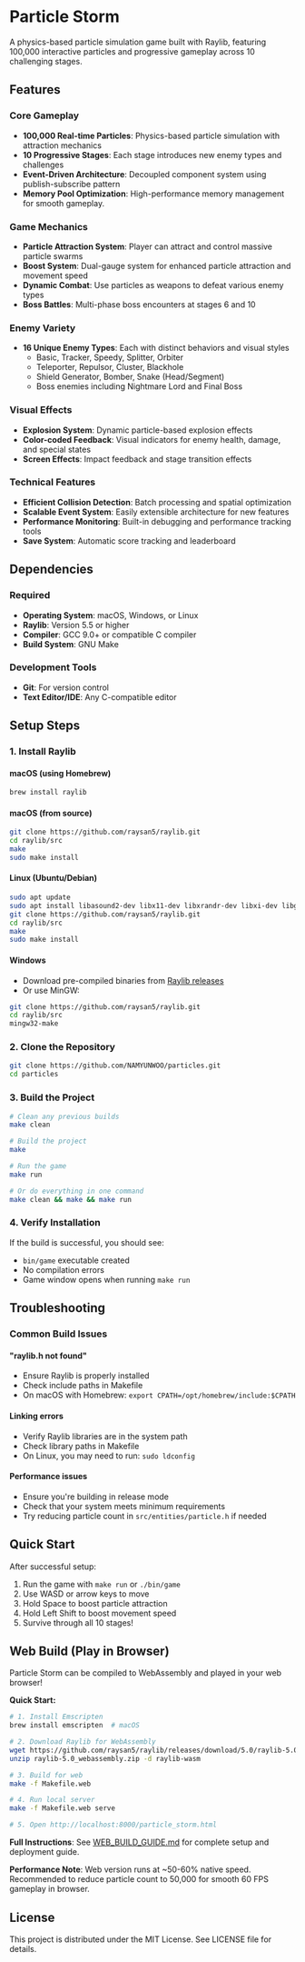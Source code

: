 # Particle Storm

A physics-based particle simulation game built with Raylib, featuring 100,000 interactive particles and progressive gameplay across 10 challenging stages.

## Features

### Core Gameplay
- **100,000 Real-time Particles**: Physics-based particle simulation with attraction mechanics
- **10 Progressive Stages**: Each stage introduces new enemy types and challenges
- **Event-Driven Architecture**: Decoupled component system using publish-subscribe pattern
- **Memory Pool Optimization**: High-performance memory management for smooth gameplay.

### Game Mechanics
- **Particle Attraction System**: Player can attract and control massive particle swarms
- **Boost System**: Dual-gauge system for enhanced particle attraction and movement speed
- **Dynamic Combat**: Use particles as weapons to defeat various enemy types
- **Boss Battles**: Multi-phase boss encounters at stages 6 and 10

### Enemy Variety
- **16 Unique Enemy Types**: Each with distinct behaviors and visual styles
  - Basic, Tracker, Speedy, Splitter, Orbiter
  - Teleporter, Repulsor, Cluster, Blackhole
  - Shield Generator, Bomber, Snake (Head/Segment)
  - Boss enemies including Nightmare Lord and Final Boss

### Visual Effects
- **Explosion System**: Dynamic particle-based explosion effects
- **Color-coded Feedback**: Visual indicators for enemy health, damage, and special states
- **Screen Effects**: Impact feedback and stage transition effects

### Technical Features
- **Efficient Collision Detection**: Batch processing and spatial optimization
- **Scalable Event System**: Easily extensible architecture for new features
- **Performance Monitoring**: Built-in debugging and performance tracking tools
- **Save System**: Automatic score tracking and leaderboard

## Dependencies

### Required
- **Operating System**: macOS, Windows, or Linux
- **Raylib**: Version 5.5 or higher
- **Compiler**: GCC 9.0+ or compatible C compiler
- **Build System**: GNU Make

### Development Tools
- **Git**: For version control
- **Text Editor/IDE**: Any C-compatible editor

## Setup Steps

### 1. Install Raylib

#### macOS (using Homebrew)
```bash
brew install raylib
```

#### macOS (from source)
```bash
git clone https://github.com/raysan5/raylib.git
cd raylib/src
make
sudo make install
```

#### Linux (Ubuntu/Debian)
```bash
sudo apt update
sudo apt install libasound2-dev libx11-dev libxrandr-dev libxi-dev libgl1-mesa-dev libglu1-mesa-dev libxcursor-dev libxinerama-dev
git clone https://github.com/raysan5/raylib.git
cd raylib/src
make
sudo make install
```

#### Windows
- Download pre-compiled binaries from [Raylib releases](https://github.com/raysan5/raylib/releases)
- Or use MinGW:
```bash
git clone https://github.com/raysan5/raylib.git
cd raylib/src
mingw32-make
```

### 2. Clone the Repository
```bash
git clone https://github.com/NAMYUNWOO/particles.git
cd particles
```

### 3. Build the Project
```bash
# Clean any previous builds
make clean

# Build the project
make

# Run the game
make run

# Or do everything in one command
make clean && make && make run
```

### 4. Verify Installation
If the build is successful, you should see:
- `bin/game` executable created
- No compilation errors
- Game window opens when running `make run`

## Troubleshooting

### Common Build Issues

#### "raylib.h not found"
- Ensure Raylib is properly installed
- Check include paths in Makefile
- On macOS with Homebrew: `export CPATH=/opt/homebrew/include:$CPATH`

#### Linking errors
- Verify Raylib libraries are in the system path
- Check library paths in Makefile
- On Linux, you may need to run: `sudo ldconfig`

#### Performance issues
- Ensure you're building in release mode
- Check that your system meets minimum requirements
- Try reducing particle count in `src/entities/particle.h` if needed

## Quick Start

After successful setup:
1. Run the game with `make run` or `./bin/game`
2. Use WASD or arrow keys to move
3. Hold Space to boost particle attraction
4. Hold Left Shift to boost movement speed
5. Survive through all 10 stages!

## Web Build (Play in Browser)

Particle Storm can be compiled to WebAssembly and played in your web browser!

**Quick Start:**
```bash
# 1. Install Emscripten
brew install emscripten  # macOS

# 2. Download Raylib for WebAssembly
wget https://github.com/raysan5/raylib/releases/download/5.0/raylib-5.0_webassembly.zip
unzip raylib-5.0_webassembly.zip -d raylib-wasm

# 3. Build for web
make -f Makefile.web

# 4. Run local server
make -f Makefile.web serve

# 5. Open http://localhost:8000/particle_storm.html
```

**Full Instructions**: See [WEB_BUILD_GUIDE.md](WEB_BUILD_GUIDE.md) for complete setup and deployment guide.

**Performance Note**: Web version runs at ~50-60% native speed. Recommended to reduce particle count to 50,000 for smooth 60 FPS gameplay in browser.

## License

This project is distributed under the MIT License. See LICENSE file for details.